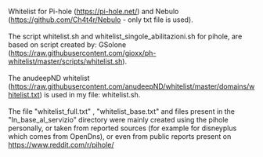 Whitelist for Pi-hole (https://pi-hole.net/) and Nebulo (https://github.com/Ch4t4r/Nebulo - only txt file is used).<br></br>
The script whitelist.sh and whitelist_singole_abilitazioni.sh for pihole, are based on script created by: GSolone (https://raw.githubusercontent.com/gioxx/ph-whitelist/master/scripts/whitelist.sh).<br></br>
The anudeepND whitelist (https://raw.githubusercontent.com/anudeepND/whitelist/master/domains/whitelist.txt) is used in my file: whitelist.sh.
<br></br>
The file "whitelist_full.txt" , "whitelist_base.txt" and files present in the "In_base_al_servizio" directory were mainly created using the pihole personally, 
or taken from reported sources (for example for disneyplus which comes from OpenDns), or even from public reports present on https://www.reddit.com/r/pihole/

